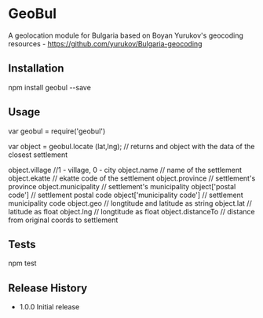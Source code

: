 GeoBul
=========

A geolocation module for Bulgaria based on Boyan Yurukov's geocoding resources - https://github.com/yurukov/Bulgaria-geocoding


## Installation

  npm install geobul --save

## Usage

  var geobul = require('geobul')

  var object = geobul.locate (lat,lng);  // returns and object with the data of the closest settlement	
  
  object.village  	   //1 - village, 0 - city
  object.name 		  // name of the settlement
  object.ekatte  	 // ekatte code of the settlement
  object.province 	// settlement's province
  object.municipality  // settlement's municipality
  object['postal code']  	  // settlement postal code
  object['municipality code'] 	 // settlement municipality code
  object.geo   		// longtitude and latitude as string
  object.lat   		// latitude as float
  object.lng   		// longtitude as float
  object.distanceTo     // distance from original coords to settlement

## Tests

  npm test


## Release History

* 1.0.0 Initial release
